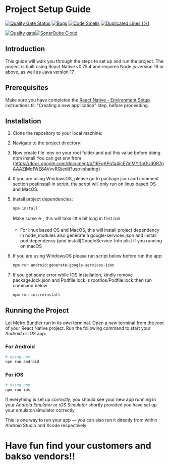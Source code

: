 # Project Setup Guide
[![Quality Gate Status](https://sonarcloud.io/api/project_badges/measure?project=Schitzos_kangBakso&metric=alert_status)](https://sonarcloud.io/summary/new_code?id=Schitzos_kangBakso) [![Bugs](https://sonarcloud.io/api/project_badges/measure?project=Schitzos_kangBakso&metric=bugs)](https://sonarcloud.io/summary/new_code?id=Schitzos_kangBakso) [![Code Smells](https://sonarcloud.io/api/project_badges/measure?project=Schitzos_kangBakso&metric=code_smells)](https://sonarcloud.io/summary/new_code?id=Schitzos_kangBakso) [![Duplicated Lines (%)](https://sonarcloud.io/api/project_badges/measure?project=Schitzos_kangBakso&metric=duplicated_lines_density)](https://sonarcloud.io/summary/new_code?id=Schitzos_kangBakso)

[![Quality gate](https://sonarcloud.io/api/project_badges/quality_gate?project=Schitzos_kangBakso)](https://sonarcloud.io/summary/new_code?id=Schitzos_kangBakso)[![SonarQube Cloud](https://sonarcloud.io/images/project_badges/sonarcloud-light.svg)](https://sonarcloud.io/summary/new_code?id=Schitzos_kangBakso)


## Introduction

This guide will walk you through the steps to set up and run the project. The project is built using React Native v0.75.4 and requires Node.js version 18 or above, as well as Java version 17.

## Prerequisites

Make sure you have completed the [React Native - Environment Setup](https://reactnative.dev/docs/environment-setup) instructions till "Creating a new application" step, before proceeding.

## Installation

1. Clone the repository to your local machine:
2. Navigate to the project directory:
3. Now create file .env on your root folder and put this value before doing npm install
   You can get env from (https://docs.google.com/document/d/16FgAPo1a4jcE7mMYl1oGUd0R7gAAAZjMofWE8AVvvRQ/edit?usp=sharing)
4. If you are using WindowsOS, please go to package.json and comment section postinstall in script, the script will only run on linux based OS and MacOS.   
5. Install project dependencies:

    ```bash
    npm install
    ```

   Make some  ☕️ , this will take little bit long in first run
   * For linux based OS and MacOS, this will install project dependency in node_modules also generate a google-services.json and install pod dependency (pod install)GoogleService-Info.plist if you running on macOS
6. If you are using WindowsOS please run script below before run the app:

   ```bash
   npm run android:generate-google-services-json
   ```

7. If you got some error while IOS installation, kindly remove package.lock.json and Podfile.lock is root/ios/Podfile.lock then run command below
   ```bash
   npm run ios:reinstall
   ```
   
## Running the Project

Let Metro Bundler run in its _own_ terminal. Open a _new_ terminal from the _root_ of your React Native project. Run the following command to start your _Android_ or _iOS_ app:

### For Android

```bash
# using npm
npm run android
```

### For iOS

```bash
# using npm
npm run ios
```

If everything is set up _correctly_, you should see your new app running in your _Android Emulator_ or _iOS Simulator_ shortly provided you have set up your emulator/simulator correctly.

This is one way to run your app — you can also run it directly from within Android Studio and Xcode respectively.

# Have fun find your customers and bakso vendors!!
